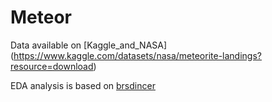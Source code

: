 # Meteor
Data available on [Kaggle_and_NASA] (https://www.kaggle.com/datasets/nasa/meteorite-landings?resource=download)

EDA analysis is based on [brsdincer](https://www.kaggle.com/code/brsdincer/meteorite-landings-analysis-all-eda-theory)



